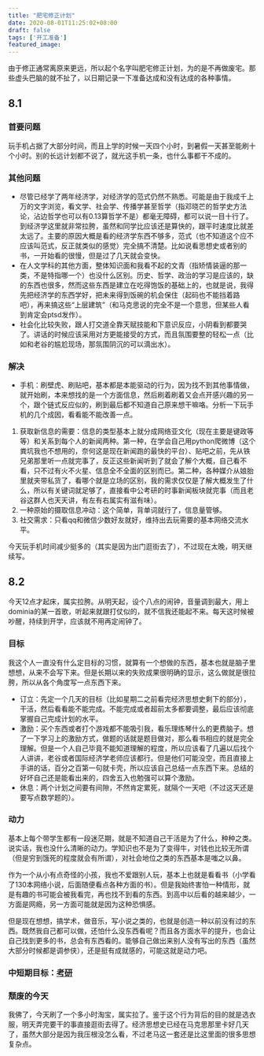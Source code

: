 ```yaml
---
title: "肥宅修正计划"
date: 2020-08-01T11:25:02+08:00
draft: false
tags: ['开工准备']
featured_image:
---
```

由于修正通常离原来更远，所以起个名字叫肥宅修正计划，为的是不再做废宅。那些虚头巴脑的就不扯了，以日期记录一下准备达成和没有达成的各种事情。
## 8.1
### 首要问题
玩手机占据了大部分时间，而且上学的时候一天四个小时，到暑假一天甚至能刷十个小时。别的长远计划都不说了，就光这手机一条，也什么事都干不成的。
### 其他问题
- 尽管已经学了两年经济学，对经济学的范式仍然不熟悉。可能是由于我成千上万的文字浏览，看文学、社会学、传播学甚至哲学（指邓晓芒的哲学史方法论，沾边哲学也可以有0.13算哲学不是）都毫无障碍，都可以说一目十行了。到经济学这里就非常拉胯，虽然和同学比应该还是算快的，跟平时速度比就差太远了。主要的原因大概是看的经济学东西不够多，范式（也不知道这个应不应该叫范式，反正就类似的感觉）完全搞不清楚。比如说看思想史或者别的书，一开始看的很慢，但是过了几天就会变快。
- 在人文学科的其他方面，整体知识面和我看不起的文青（指矫情装逼的那一类，不是特指哪一个）也没什么区别。历史、哲学、政治的学习是应该的，缺的东西也很多，然而这些东西是建立在吃得饱饭的基础上的，也就是说，我得先把经济学的东西学好，把未来得到饭碗的机会保住（起码也不能挡着路吧），再来搞这些“上层建筑”（和马克思说的完全不是一个意思，但某些人看到肯定会ptsd发作）。
- 社会化比较失败，跟人打交道全靠天赋技能和下意识反应，小阴看到都要哭了。讲话的时候应该采用对方更能接受的方式，而且氛围要整的轻松一点（比如和老谷的尴尬现场，那氛围阴沉的可以滴出水）。
### 解决
- 手机：刷壁虎、刷贴吧，基本都是本能驱动的行为，因为找不到其他事情做，就开始刷，本来想找的是一个方面信息，然后刷着刷着又会点开感兴趣的另一个，跟个链式反应似的，刷到最后都不知道自己原来想干嘛咯。分析一下玩手机的几个成因，看看能不能改善一点。
1. 获取新信息的需要：信息的类型基本上就分成网络亚文化（现在主要是键政等等）和关系到每个人的新闻两种。第一种，在学会自己用python爬微博（这个粪坑我也不想用的，奈何这是现在新闻跑的最快的平台）、贴吧之前，先从铁兄弟那里听一点就完事了，反正这些新闻听到了就会了解个大概，自己看不看，只不过有火不火星、信息全不全面的区别而已。第二种，各种媒介从娘胎里就夹带私货了，看哪个就是立场的区别，我的需求仅仅是了解大概发生了什么，所以有关键词就足够了，直接看中公考研的时事新闻板块就完事（而且老谷这群人也天天讲，有左有右属实有滋有味）。
2. 一种原始的摄取信息冲动：这个简单，背单词就行了，信息量管够。
3. 社交需求：只看qq和微信少数好友就好，维持出去玩需要的基本网络交流水平。

今天玩手机时间减少挺多的（其实是因为出门逛街去了），不过现在太晚，明天继续写。
## 8.2
今天12点才起床，属实拉胯。从明天起，设个八点的闹钟，音量调到最大，用上dominia的某一首歌，听起来就跟打仗似的，就不信我还能起不来。每天这时候被吵醒，持续到开学，应该就不用再定闹钟了。
### 目标
我这个人一直没有什么定目标的习惯，就算有一个想做的东西，基本也就是脑子里想想，从来不会写下来。但是长期以来的失败成果很明确的显示，这么做就是很拉胯，所以从各个角度写一点东西下来。
- 订立：先定一个几天的目标（比如星期二之前看完经济思想史剩下的部分），干活，然后看看能不能完成。不能完成或者超前太多都要调整，最后应该彻底掌握自己完成计划的水平。
- 激励：买个东西或者打个游戏都不能吸引我，看乐理练琴什么的更费脑子。想了一下学习上的激励方式，做题的话就是题目做对，那么看书相应的就是完全理解。但是一个人自己毕竟不能知道理解的程度，所以应该看了几遍以后找个人讲讲，老谷或者国际经济学老师应该都行。但是他们可能没空，而且直接上手讲的话，百分之百第一句就卡壳，所以应该自己总结一点东西下来。总结的好坏自己还是能看出来的，四舍五入也勉强可以算个激励。
- 休息：两个计划之间要有间隙，不然肯定累死，就隔个一天吧（不过这天还是要写点数学题的）。
### 动力
基本上每个带学生都有一段迷茫期，就是不知道自己干活是为了什么，种种之类。说实话，我也没什么清晰的动力。学知识也不是为了变得牛，对钱也比较无所谓（但是穷到饿死的程度就会有所谓），对社会地位之类的东西基本是嗤之以鼻。

作为一个从小有点奇怪的小孩，我也不爱跟别人玩，基本上也就是看看书（小学看了130本网络小说，后面随便看点各种方面的书）。但是我始终害怕一种情形，就是有趣的书可能会被我看完，再也找不到看的东西。到高中以后看的越来越少，一方面是网瘾，另一方面可能就是因为这种恐惧感。

但是现在想想，搞学术，做音乐，写小说之类的，也就是创造一种以前没有过的东西。既然我自己都可以做，还怕什么没东西看呢？而且各方面水平的提升，也会让自己找到更多的书，总会有东西看的。能够自己做出来别人没有写出的东西（虽然大部分时候都是调参侠），还是挺有成就感的，可能这就是动力吧。
### 中短期目标：[考研](https://yogcat.github.io/nonsense/offshore/)
### 颓废的今天
我佛了，今天刷了一个多小时淘宝，属实拉了。鉴于这个行为背后的目的就是选衣服，明天弄完要干的事直接逛街去得了。经济思想史已经在马克思那里卡好几天了，虽然大部分是因为我压根没怎么看，不过老马这一套还是比这里面的很多思想复杂点。